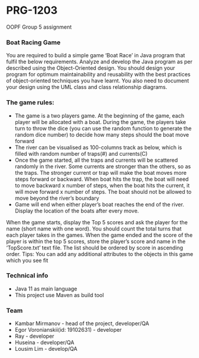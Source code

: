 # PRG-1203
OOPF Group 5 assignment

### Boat Racing Game
You are required to build a simple game ‘Boat Race’ in Java program that fulfil the below
requirements. Analyze and develop the Java program as per described using the Object-Oriented
design. You should design your program for optimum maintainability and reusability with the best
practices of object-oriented techniques you have learnt. You also need to document your design
using the UML class and class relationship diagrams.

### The game rules:
* The game is a two players game. At the beginning of the game, each player will be allocated
with a boat. During the game, the players take turn to throw the dice (you can use the
random function to generate the random dice number) to decide how many steps should
the boat move forward
* The river can be visualised as 100-columns track as below, which is filled with random
  number of traps(#) and currents(C)
* Once the game started, all the traps and currents will be scattered randomly in the river.
  Some currents are stronger than the others, so as the traps. The stronger current or trap
  will make the boat moves more steps forward or backward. When boat hits the trap, the
  boat will need to move backward x number of steps, when the boat hits the current, it will
  move forward x number of steps. The boat should not be allowed to move beyond the
  river’s boundary
* Game will end when either player’s boat reaches the end of the river. Display the location of
  the boats after every move.

When the game starts, display the Top 5 scores and ask the player for the name (short name with
one word). You should count the total turns that each player takes in the games. When the game
ended and the score of the player is within the top 5 scores, store the player’s score and name in the
‘TopScore.txt’ text file. The list should be ordered by score in ascending order.
Tips: You can add any additional attributes to the objects in this game which you see fit


### Technical info
- Java 11 as main language
- This project use Maven as build tool

### Team
- Kambar Mirmanov - head of the project, developer/QA
- Egor Voronianskii(id: 19102631) - developer
- Ray - developer
- Huseina - developer/QA
- Lousim Lim - develop/QA
